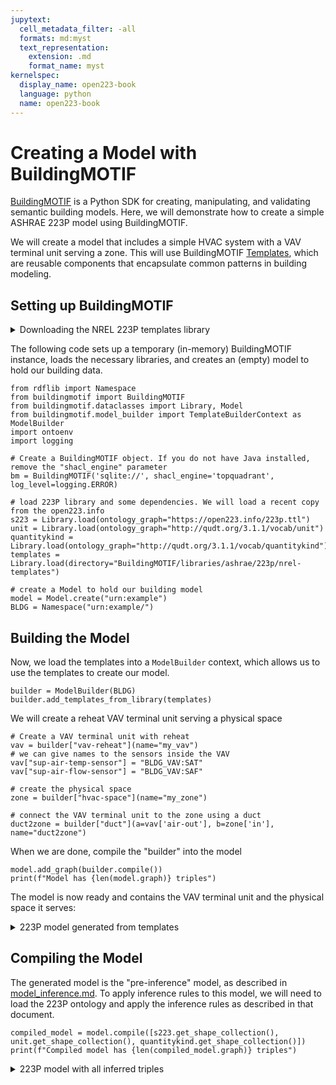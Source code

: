 ```yaml
---
jupytext:
  cell_metadata_filter: -all
  formats: md:myst
  text_representation:
    extension: .md
    format_name: myst
kernelspec:
  display_name: open223-book
  language: python
  name: open223-book
---
```


# Creating a Model with BuildingMOTIF

[BuildingMOTIF](https://github.com/NREL/BuildingMOTIF) is a Python SDK for creating, manipulating, and validating semantic building models.
Here, we will demonstrate how to create a simple ASHRAE 223P model using BuildingMOTIF.

We will create a model that includes a simple HVAC system with a VAV terminal unit serving a zone.
This will use BuildingMOTIF [Templates](https://buildingmotif.readthedocs.io/en/latest/explanations/templates.html), which are reusable components that encapsulate common patterns in building modeling.

## Setting up BuildingMOTIF

<details>
<summary>Downloading the NREL 223P templates library</summary>

```{code-cell}
!git clone --filter=blob:none --no-checkout https://github.com/NREL/BuildingMOTIF
!pushd BuildingMOTIF && git sparse-checkout init --cone
!pushd BuildingMOTIF && git sparse-checkout set libraries/ashrae/223p/nrel-templates
!pushd BuildingMOTIF && git checkout
```

</details>

The following code sets up a temporary (in-memory) BuildingMOTIF instance, loads the necessary libraries, and creates an (empty) model to hold our building data.

```{code-cell}
from rdflib import Namespace
from buildingmotif import BuildingMOTIF
from buildingmotif.dataclasses import Library, Model
from buildingmotif.model_builder import TemplateBuilderContext as ModelBuilder
import ontoenv
import logging

# Create a BuildingMOTIF object. If you do not have Java installed, remove the "shacl_engine" parameter
bm = BuildingMOTIF('sqlite://', shacl_engine='topquadrant', log_level=logging.ERROR)

# load 223P library and some dependencies. We will load a recent copy from the open223.info
s223 = Library.load(ontology_graph="https://open223.info/223p.ttl")
unit = Library.load(ontology_graph="http://qudt.org/3.1.1/vocab/unit")
quantitykind = Library.load(ontology_graph="http://qudt.org/3.1.1/vocab/quantitykind")
templates = Library.load(directory="BuildingMOTIF/libraries/ashrae/223p/nrel-templates")

# create a Model to hold our building model
model = Model.create("urn:example")
BLDG = Namespace("urn:example/")
```

## Building the Model

Now, we load the templates into a `ModelBuilder` context, which allows us to use the templates to create our model.

```{code-cell}
builder = ModelBuilder(BLDG)
builder.add_templates_from_library(templates)
```

We will create a reheat VAV terminal unit serving a physical space

```{code-cell}
# Create a VAV terminal unit with reheat
vav = builder["vav-reheat"](name="my_vav")
# we can give names to the sensors inside the VAV
vav["sup-air-temp-sensor"] = "BLDG_VAV:SAT"
vav["sup-air-flow-sensor"] = "BLDG_VAV:SAF"

# create the physical space
zone = builder["hvac-space"](name="my_zone")

# connect the VAV terminal unit to the zone using a duct
duct2zone = builder["duct"](a=vav['air-out'], b=zone['in'], name="duct2zone")
```

When we are done, compile the "builder" into the model

```{code-cell}
model.add_graph(builder.compile())
print(f"Model has {len(model.graph)} triples")
```

The model is now ready and contains the VAV terminal unit and the physical space it serves:

<details>
<summary>223P model generated from templates</summary>

```{code-cell}
print(model.graph.serialize())
```

</details>

## Compiling the Model

The generated model is the "pre-inference" model, as described in [model_inference.md](model_inference.md).
To apply inference rules to this model, we will need to load the 223P ontology and apply the inference rules as described in that document.

```{code-cell}
compiled_model = model.compile([s223.get_shape_collection(), unit.get_shape_collection(), quantitykind.get_shape_collection()])
print(f"Compiled model has {len(compiled_model.graph)} triples")
```

<details>
<summary>223P model with all inferred triples</summary>

```{code-cell}
print(compiled_model.graph.serialize())
```

</details>
